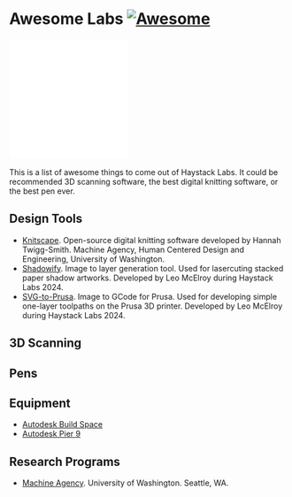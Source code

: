 # Awesome Labs [![Awesome](https://awesome.re/badge.svg)](https://awesome.re)

![Labs](media/labs-logo-dark.png)

This is a list of awesome things to come out of Haystack Labs. It could be recommended 3D scanning software, the best digital knitting software, or the best pen ever. 

## Design Tools 
- [Knitscape](https://knitscape.net/). Open-source digital knitting software developed by Hannah Twigg-Smith. Machine Agency, Human Centered Design and Engineering, University of Washington. 
- [Shadowify](https://leomcelroy.com/shadowify/). Image to layer generation tool. Used for lasercuting stacked paper shadow artworks. Developed by Leo McElroy during Haystack Labs 2024. 
- [SVG-to-Prusa](https://leomcelroy.com/svg-to-prusa/). Image to GCode for Prusa. Used for developing simple one-layer toolpaths on the Prusa 3D printer. Developed by Leo McElroy during Haystack Labs 2024. 

## 3D Scanning 

## Pens 

## Equipment 
- [Autodesk Build Space](https://airtable.com/appojWb6a6SZnsWqT/shrv50DrtNioZIaAZ/tblL3RDzseBlqLjFM)
- [Autodesk Pier 9](https://airtable.com/appojWb6a6SZnsWqT/shr22ZdBY4x0PqAMN/tblL3RDzseBlqLjFM)

## Research Programs 
- [Machine Agency](https://depts.washington.edu/machines/). University of Washington. Seattle, WA. 
